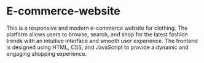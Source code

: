 # E-commerce-website
This is a responsive and modern e-commerce website for clothing. The platform allows users to browse, search, and shop for the latest fashion trends with an intuitive interface and smooth user experience. The frontend is designed using HTML, CSS, and JavaScript to provide a dynamic and engaging shopping experience.
